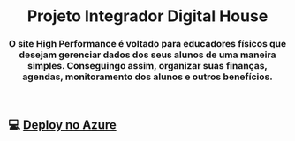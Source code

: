 <h1 align="center">
 Projeto Integrador Digital House
</h1>

<h3 align="center">
   O site High Performance é voltado para educadores físicos que desejam gerenciar dados dos seus alunos de uma maneira simples. Conseguingo assim, organizar suas finanças, agendas, monitoramento dos alunos e outros benefícios.
</h3>

<br>

## :computer: <a href="https://highperformancedh.azurewebsites.net" target="_blank">Deploy no Azure</a>
